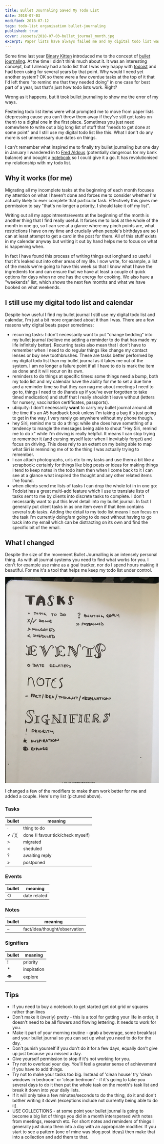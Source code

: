 ```yaml
---
title: Bullet Journaling Saved My Todo List
date: 2018-07-03
modified: 2018-07-12
tags: todo-list organisation bullet-journaling
published: true
cover: /assets/2018-07-03-bullet_journal_month.jpg
excerpt: Paper lists have always failed me and my digital todo list was going the same way, with tasks festering undone for months on end. Bullet Journaling helped me fix it.
---
```


Some time last year [Binary Kitten](https://twitter.com/binarykitten) introduced me to the concept of [bullet journaling](http://bulletjournal.com/). At the time I didn't think much about it. It was an interesting concept, but I already had a todo list that I was very happy with [todoist](https://en.todoist.com/) and had been using for several years by that point. Why would I need yet another system? OK so there were a few overdue tasks at the top of it that I'd left there "to remind me that they needed doing" in one case for best part of a year, but that's just how todo lists work. Right?

Wrong as it happens, but it took bullet journaling to show me the error of my ways.

Festering todo list items were what prompted me to move from paper lists (depressing cause you can't throw them away if they've still got tasks on them) to a digital one in the first place. Sometimes you just need somewhere to write out a big long list of stuff that "needs to get done at some point" and I still use my digital todo list like this. What I don't do any more is set unnecessary due dates on things.

I can't remember what inspired me to finally try bullet journaling but one day in January I wandered in to [Fred Aldous](https://www.fredaldous.co.uk/) (potentially dangerous for my bank balance) and bought a [notebook](https://amzn.to/2KGP7CO) so I could give it a go. It has revolutionised my relationship with my todo list.

## Why it works (for me)

Migrating all my incomplete tasks at the beginning of each month focuses my attention on what I haven't done and forces me to consider whether I'm actually likely to ever complete that particular task. Effectively this gives me permission to say "that's no longer a priority, I should take it off my list".

Writing out all my appointments/events at the beginning of the month is another thing that I find really useful. It forces me to look at the whole of the month in one go, so I can see at a glance where my pinch points are, what restrictions I have on my time and crucially when people's birthdays are so I can at least attempt to get a card in the post for them. All of this stuff exists in my calendar anyway but writing it out by hand helps me to focus on what is happening when.

In fact I have found this process of writing things out longhand so useful that it's leaked out into other areas of my life. I now write, for example, a list of the meals we're going to have this week so that I know what I have the ingredients for and can ensure that we have at least a couple of quick options for days when no one has the energy for cooking. We also have a "weekends" list, which shows the next few months and what we have booked on what weekends.

## I still use my digital todo list and calendar

Despite how useful I find my bullet journal I still use my digital todo list and calendar, I'm just a bit more organised about it than I was. There are a few reasons why digital beats paper sometimes:

- recurring tasks: I don't necessarily want to put "change bedding" into my bullet journal (believe me adding a reminder to do that has made my life infinitely better). Recurring tasks also mean that I don't have to remember when I need to do regular things like change my contact lenses or buy new toothbrushes. These are tasks better performed by my digital todo list than my bullet journal as it takes me out of the system. I am no longer a failure point if all I have to do is mark the item as done and it will recur on its own.
- reminders to do things at specific times: some things need a bump, both my todo list and my calendar have the ability for me to set a due time and a reminder time so that they can nag me about meetings I need to go to, things I need to do (hands up if you've ever forgotten to take timed medication) and stuff that I really shouldn't leave without (letters for nursery, vaccination certificates, passports).
- ubiquity: I don't necessarily **want** to carry my bullet journal around all the time it's an A5 hardback book unless I'm taking a bag it's just going to get in the way, I very rarely go anywhere without my phone though.
- hey Siri, remind me to do a thing: while she does have something of a tendency to mangle the messages being able to shout "Hey Siri, remind me to do x" while I'm driving is really helpful. It means I can stop trying to remember it (and cursing myself later when I inevitably forget) and focus on driving. This does rely to an extent on my being able to map what Siri is reminding me of to the thing I was actually trying to remember.
- I can attach photographs, urls etc to my tasks and use them a bit like a scrapbook: certainly for things like blog posts or ideas for making things I tend to keep notes in the todo item then when I come back to it I can see at a glance what inspired the thought and any other related items I've found.
- when clients send me lists of tasks I can drop the whole lot in in one go: Todoist has a great multi-add feature which I use to translate lists of tasks sent to me by clients into discrete tasks to complete. I don't necessarily want to put this level detail into my bullet journal. In fact I generally put client tasks in as one item even if that item contains several sub tasks. Adding the detail to my todo list means I can focus on the task I'm currently doing/am going to do next without having to go back into my email which can be distracting on its own and find the specific bit of the email.

## What I changed

Despite the size of the movement Bullet Journalling is an intensely personal thing. As with all journal systems you need to find what works for you. I don't for example use mine as a goal tracker, nor do I spend hours making it beautiful. For me it's a tool that helps me keep my todo list under control.

![image of the "key" for my bullet journal](/assets/2018-07-03-bullet_journal_key.jpg)

I changed a few of the modifiers to make them work better for me and added a couple. Here's my list (pictured above).

### Tasks

bullet | meaning
-- | --
&middot; | thing to do
&#10004; / &#9587; | done (I favour tick/check myself)
&gt; | migrated
&lt; | sheduled
? | awaiting reply
&raquo; | postponed

### Events

bullet | meaning
-- | --
&#9675; | date related

### Notes

bullet | meaning
-- | --
&ndash; | fact/idea/thought/observation

### Signifiers

bullet | meaning
-- | --
! | priority
&#42; | inspiration
&#128065; | explore

## Tips

- If you need to buy a notebook to get started get dot grid or squares rather than lines
- Don't make it (overly) pretty - this is a tool for getting your life in order, it doesn't need to be all flowers and flowing lettering. It needs to work for you.
- Make it part of your morning routine - grab a beverage, some breakfast and your bullet journal so you can set up what you need to do for the day.
- Don't punish yourself if you don't do it for a few days, equally don't give up just because you missed a day.
- Give yourself permission to stop if it's not working for you.
- Try not to overload your day. You'll feel a greater sense of achievement if you have to add things.
- Try not to make your tasks too big. Instead of 'clean house' try 'clean windows in bedroom' or 'clean bedroom' - if it's going to take you several days to do it then put the whole task on the month's task list and break it down into your daily lists.
- If it will only take a few minutes/seconds to do the thing, do it and don't bother writing it down (exceptions include not currently being able to do it).
- USE COLLECTIONS - at some point your bullet journal is going to become a big list of things you did in a month interspersed with notes from meetings, research etc. For short notes and reminders of things I generally just dump them into a day with an appropriate modifier. If you start to see a pattern (one of mine was blog post ideas) then make that into a collection and add them to that.
